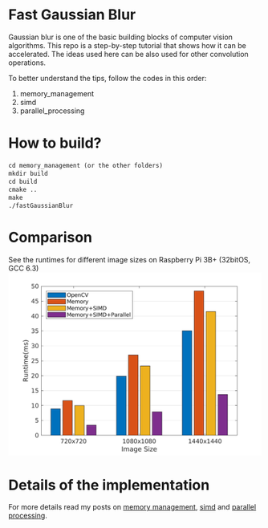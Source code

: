 # Fast Gaussian Blur
Gaussian blur is one of the basic building blocks of computer vision algorithms. This repo is a step-by-step tutorial that shows how it can be accelerated. The ideas used here can be also used for other convolution operations.

To better understand the tips, follow the codes in this order:
1. memory_management 
2. simd
3. parallel_processing

# How to build?
```
cd memory_management (or the other folders)
mkdir build
cd build
cmake ..
make
./fastGaussianBlur
```
# Comparison
See the runtimes for different image sizes on Raspberry Pi 3B+ (32bitOS, GCC 6.3) 
<img src="Comparison.jpg" width="600" >

# Details of the implementation
For more details read my posts on [memory management](http://imrid.net/?p=4142), [simd](http://imrid.net/?p=4173) and [parallel processing](http://imrid.net/?p=4192).
